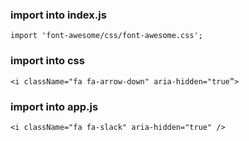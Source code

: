 ### import into index.js
`import 'font-awesome/css/font-awesome.css';`

### import into css
`<i className="fa fa-arrow-down" aria-hidden="true”>`

### import into app.js
`<i className="fa fa-slack" aria-hidden="true" />`
